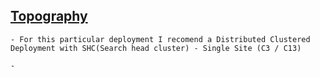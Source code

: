 <h2><u>Topography</u></h2>

    - For this particular deployment I recomend a Distributed Clustered Deployment with SHC(Search head cluster) - Single Site (C3 / C13)

    - 